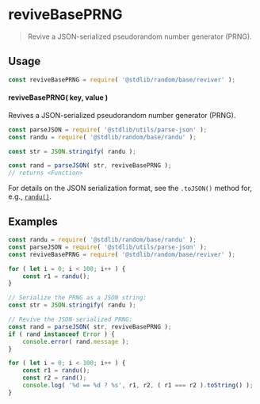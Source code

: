 <!--

@license Apache-2.0

Copyright (c) 2018 The Stdlib Authors.

Licensed under the Apache License, Version 2.0 (the "License");
you may not use this file except in compliance with the License.
You may obtain a copy of the License at

   http://www.apache.org/licenses/LICENSE-2.0

Unless required by applicable law or agreed to in writing, software
distributed under the License is distributed on an "AS IS" BASIS,
WITHOUT WARRANTIES OR CONDITIONS OF ANY KIND, either express or implied.
See the License for the specific language governing permissions and
limitations under the License.

-->

# reviveBasePRNG

> Revive a JSON-serialized pseudorandom number generator (PRNG).

<!-- Section to include introductory text. Make sure to keep an empty line after the intro `section` element and another before the `/section` close. -->

<section class="intro">

</section>

<!-- /.intro -->

<!-- Package usage documentation. -->

<section class="usage">

## Usage

```javascript
const reviveBasePRNG = require( '@stdlib/random/base/reviver' );
```

#### reviveBasePRNG( key, value )

Revives a JSON-serialized pseudorandom number generator (PRNG).

```javascript
const parseJSON = require( '@stdlib/utils/parse-json' );
const randu = require( '@stdlib/random/base/randu' );

const str = JSON.stringify( randu );

const rand = parseJSON( str, reviveBasePRNG );
// returns <Function>
```

For details on the JSON serialization format, see the `.toJSON()` method for, e.g., [`randu()`][@stdlib/random/base/randu].

</section>

<!-- /.usage -->

<!-- Package usage notes. Make sure to keep an empty line after the `section` element and another before the `/section` close. -->

<section class="notes">

</section>

<!-- /.notes -->

<!-- Package usage examples. -->

<section class="examples">

## Examples

<!-- eslint no-undef: "error" -->

```javascript
const randu = require( '@stdlib/random/base/randu' );
const parseJSON = require( '@stdlib/utils/parse-json' );
const reviveBasePRNG = require( '@stdlib/random/base/reviver' );

for ( let i = 0; i < 100; i++ ) {
    const r1 = randu();
}

// Serialize the PRNG as a JSON string:
const str = JSON.stringify( randu );

// Revive the JSON-serialized PRNG:
const rand = parseJSON( str, reviveBasePRNG );
if ( rand instanceof Error ) {
    console.error( rand.message );
}

for ( let i = 0; i < 100; i++ ) {
    const r1 = randu();
    const r2 = rand();
    console.log( '%d == %d ? %s', r1, r2, ( r1 === r2 ).toString() );
}
```

</section>

<!-- /.examples -->

<!-- Section to include cited references. If references are included, add a horizontal rule *before* the section. Make sure to keep an empty line after the `section` element and another before the `/section` close. -->

<section class="references">

</section>

<!-- /.references -->

<!-- Section for related `stdlib` packages. Do not manually edit this section, as it is automatically populated. -->

<section class="related">

</section>

<!-- /.related -->

<!-- Section for all links. Make sure to keep an empty line after the `section` element and another before the `/section` close. -->

<section class="links">

[@stdlib/random/base/randu]: https://github.com/stdlib-js/stdlib/tree/develop/lib/node_modules/%40stdlib/random/base/randu

</section>

<!-- /.links -->
